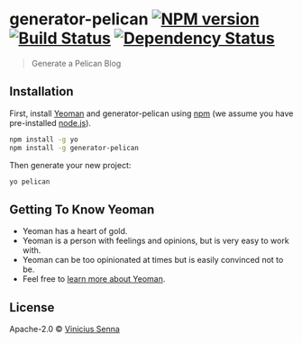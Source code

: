 # generator-pelican [![NPM version][npm-image]][npm-url] [![Build Status][travis-image]][travis-url] [![Dependency Status][daviddm-image]][daviddm-url]
> Generate a Pelican Blog

## Installation

First, install [Yeoman](http://yeoman.io) and generator-pelican using [npm](https://www.npmjs.com/) (we assume you have pre-installed [node.js](https://nodejs.org/)).

```bash
npm install -g yo
npm install -g generator-pelican
```

Then generate your new project:

```bash
yo pelican
```

## Getting To Know Yeoman

 * Yeoman has a heart of gold.
 * Yeoman is a person with feelings and opinions, but is very easy to work with.
 * Yeoman can be too opinionated at times but is easily convinced not to be.
 * Feel free to [learn more about Yeoman](http://yeoman.io/).

## License

Apache-2.0 © [Vinicius Senna](https://sennav.com)


[npm-image]: https://badge.fury.io/js/generator-pelican.svg
[npm-url]: https://npmjs.org/package/generator-pelican
[travis-image]: https://travis-ci.org/sennav/generator-pelican.svg?branch=master
[travis-url]: https://travis-ci.org/sennav/generator-pelican
[daviddm-image]: https://david-dm.org/sennav/generator-pelican.svg?theme=shields.io
[daviddm-url]: https://david-dm.org/sennav/generator-pelican
